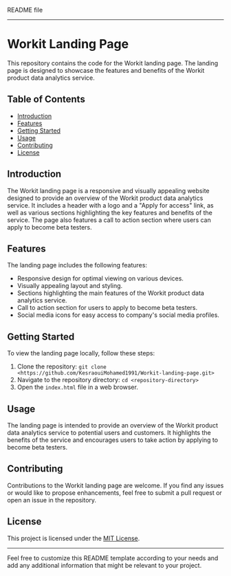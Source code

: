  README file

---

# Workit Landing Page

This repository contains the code for the Workit landing page. The landing page is designed to showcase the features and benefits of the Workit product data analytics service.

## Table of Contents

- [Introduction](#introduction)
- [Features](#features)
- [Getting Started](#getting-started)
- [Usage](#usage)
- [Contributing](#contributing)
- [License](#license)

## Introduction

The Workit landing page is a responsive and visually appealing website designed to provide an overview of the Workit product data analytics service. It includes a header with a logo and a "Apply for access" link, as well as various sections highlighting the key features and benefits of the service. The page also features a call to action section where users can apply to become beta testers.

## Features

The landing page includes the following features:

- Responsive design for optimal viewing on various devices.
- Visually appealing layout and styling.
- Sections highlighting the main features of the Workit product data analytics service.
- Call to action section for users to apply to become beta testers.
- Social media icons for easy access to company's social media profiles.

## Getting Started

To view the landing page locally, follow these steps:

1. Clone the repository: `git clone <https://github.com/KesraouiMohamed1991/Workit-landing-page.git>`
2. Navigate to the repository directory: `cd <repository-directory>`
3. Open the `index.html` file in a web browser.

## Usage

The landing page is intended to provide an overview of the Workit product data analytics service to potential users and customers. It highlights the benefits of the service and encourages users to take action by applying to become beta testers.

## Contributing

Contributions to the Workit landing page are welcome. If you find any issues or would like to propose enhancements, feel free to submit a pull request or open an issue in the repository.

## License

This project is licensed under the [MIT License](LICENSE).

---

Feel free to customize this README template according to your needs and add any additional information that might be relevant to your project.